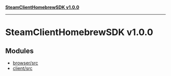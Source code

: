[**SteamClientHomebrewSDK v1.0.0**](README.md)

***

# SteamClientHomebrewSDK v1.0.0

## Modules

- [browser/src](browser/src/README.md)
- [client/src](client/src/README.md)
